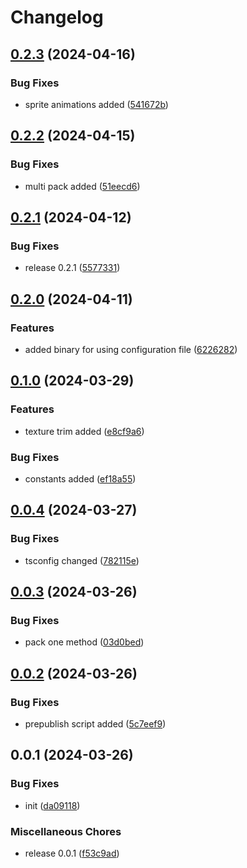 # Changelog

## [0.2.3](https://github.com/ksv90/texture-packer/compare/v0.2.2...v0.2.3) (2024-04-16)


### Bug Fixes

* sprite animations added ([541672b](https://github.com/ksv90/texture-packer/commit/541672b78065fa8654e000136236cc25db7ad415))

## [0.2.2](https://github.com/ksv90/texture-packer/compare/v0.2.1...v0.2.2) (2024-04-15)


### Bug Fixes

* multi pack added ([51eecd6](https://github.com/ksv90/texture-packer/commit/51eecd6ce07ee78a2cc2e16cd9fd7647aeaeffed))

## [0.2.1](https://github.com/ksv90/texture-packer/compare/v0.2.0...v0.2.1) (2024-04-12)


### Bug Fixes

* release 0.2.1 ([5577331](https://github.com/ksv90/texture-packer/commit/55773312b13040a4f1beb81c7469fee0c31abcd7))

## [0.2.0](https://github.com/ksv90/texture-packer/compare/v0.1.0...v0.2.0) (2024-04-11)


### Features

* added binary for using configuration file ([6226282](https://github.com/ksv90/texture-packer/commit/6226282916053d187b0b820c5ff125b09500ce3c))

## [0.1.0](https://github.com/ksv90/texture-packer/compare/v0.0.4...v0.1.0) (2024-03-29)


### Features

* texture trim added ([e8cf9a6](https://github.com/ksv90/texture-packer/commit/e8cf9a6c2631c251dc355f7b88ec3077c93bb448))


### Bug Fixes

* constants added ([ef18a55](https://github.com/ksv90/texture-packer/commit/ef18a55c09abed6fce9dd0be2ff23113ea95bd53))

## [0.0.4](https://github.com/ksv90/texture-packer/compare/v0.0.3...v0.0.4) (2024-03-27)


### Bug Fixes

* tsconfig changed ([782115e](https://github.com/ksv90/texture-packer/commit/782115e6693a4366b6e94b5e0bcc99efcbcd73f3))

## [0.0.3](https://github.com/ksv90/texture-packer/compare/v0.0.2...v0.0.3) (2024-03-26)


### Bug Fixes

* pack one method ([03d0bed](https://github.com/ksv90/texture-packer/commit/03d0bedbdc69a86607836f07e92efb54bb6edb74))

## [0.0.2](https://github.com/ksv90/texture-packer/compare/v0.0.1...v0.0.2) (2024-03-26)


### Bug Fixes

* prepublish script added ([5c7eef9](https://github.com/ksv90/texture-packer/commit/5c7eef99cc79e9e63800d1a140d0b6ef0dabf07d))

## 0.0.1 (2024-03-26)


### Bug Fixes

* init ([da09118](https://github.com/ksv90/texture-packer/commit/da0911835b3e8d9f47870b760973ee851fd40075))


### Miscellaneous Chores

* release 0.0.1 ([f53c9ad](https://github.com/ksv90/texture-packer/commit/f53c9add3d9342cc2d76cbe61828150d79b16989))

